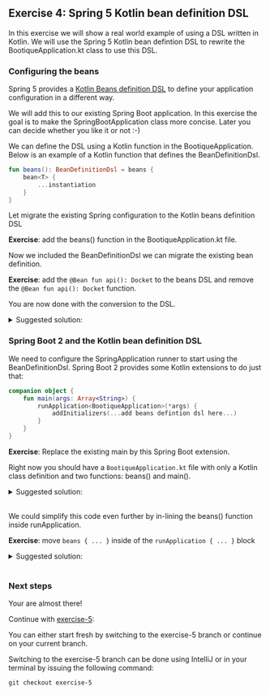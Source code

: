 ## Exercise 4: Spring 5 Kotlin bean definition DSL

In this exercise we will show a real world example of using a DSL written in Kotlin. We will use the Spring 5 Kotlin bean defintion DSL to rewrite the BootiqueApplication.kt class to use this DSL.

### Configuring the beans

Spring 5 provides a [Kotlin Beans definition DSL](https://docs.spring.io/spring/docs/current/spring-framework-reference/languages.html#kotlin-bean-definition-dsl) to define your application configuration in a different way.

We will add this to our existing Spring Boot application. In this exercise the goal is to make the SpringBootApplication class more concise. Later you can decide whether you like it or not :-)

We can define the DSL using a Kotlin function in the BootiqueApplication. Below is an example of a Kotlin function that defines the BeanDefinitionDsl.
                                                                          
```kotlin
fun beans(): BeanDefinitionDsl = beans {
    bean<T> { 
        ...instantiation
    }
}
```

Let migrate the existing Spring configuration to the Kotlin beans definition DSL

**Exercise**: add the beans() function in the BootiqueApplication.kt file.

Now we included the BeanDefinitionDsl we can migrate the existing bean definition.

**Exercise**: add the `@Bean fun api(): Docket` to the beans DSL and remove the `@Bean fun api(): Docket` function.

You are now done with the conversion to the DSL.

<details>
<summary>Suggested solution:</summary>

```kotlin
fun beans() = beans {
    bean<Docket> {
        Docket(DocumentationType.SWAGGER_2)
                .select()
                .apis(RequestHandlerSelectors.any())
                .paths(PathSelectors.any())
                .build()
    }
}
```
</details>

### Spring Boot 2 and the Kotlin bean definition DSL

We need to configure the SpringApplication runner to start using the BeanDefinitionDsl. Spring Boot 2 provides some Kotlin extensions to do just that:

```kotlin
companion object {
    fun main(args: Array<String>) {
        runApplication<BootiqueApplication>(*args) {
            addInitializers(...add beans defintion dsl here...)
        }
    }
}
```

**Exercise**: Replace the existing main by this Spring Boot extension.

Right now you should have a `BootiqueApplication.kt` file with only a Kotlin class definition and two functions: beans() and main().

<details>
<summary>Suggested solution:</summary>

```kotlin
/**
 * Spring boot application with Swagger2 enabled.
 */
@SpringBootApplication
@EnableSwagger2
class BootiqueApplication {

    /**
     * Swagger2 configuration.
     */
    fun beans() = beans {
        bean<Docket> {
            Docket(DocumentationType.SWAGGER_2)
                    .select()
                    .apis(RequestHandlerSelectors.any())
                    .paths(PathSelectors.any())
                    .build()
        }
    }

    companion object {
        /**
         * Runs the Spring boot application.
         */
        fun main(args: Array<String>) {
            runApplication<BootiqueApplication>(*args) {
                addInitializers(beans())
            }
        }
    }
}
```
</details>
<br>

We could simplify this code even further by in-lining the beans() function inside runApplication.

**Exercise**: move  `beans { ... }` inside of the `runApplication { ... }` block

<details>
<summary>Suggested solution:</summary>

```kotlin
/**
 * Spring boot application with Swagger2 enabled.
 */
@SpringBootApplication
@EnableSwagger2
class BootiqueApplication {

    companion object {
        /**
         * Runs the Spring boot application.
         */
        fun main(args: Array<String>) {
            runApplication<BootiqueApplication>(*args) {
                beans {
                    bean<Docket> {
                        Docket(DocumentationType.SWAGGER_2)
                                .select()
                                .apis(RequestHandlerSelectors.any())
                                .paths(PathSelectors.any())
                                .build()
                    }
                }
            }
        }
    }
}
```
</details>
<br>

### Next steps

Your are almost there!
 
Continue with [exercise-5](exercise-5.md):

You can either start fresh by switching to the exercise-5 branch or continue on your current branch.

Switching to the exercise-5 branch can be done using IntelliJ or in your terminal by issuing the following command:

```
git checkout exercise-5
```
